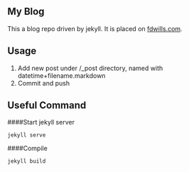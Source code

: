 ## My Blog

This a blog repo driven by jekyll. It is placed on [fdwills.com](http://fdwills.com).

## Usage

1. Add new post under /_post directory, named with datetime+filename.markdown
2. Commit and push

## Useful Command

####Start jekyll server
    
    jekyll serve
    
####Compile 

    jekyll build
